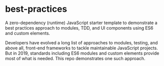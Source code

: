 # best-practices
A zero-dependency (runtime) JavaScript starter template to demonstrate a best practices approach to modules, TDD, and UI components using ES6 and custom elements.

Developers have evolved a long list of approaches to modules, testing, and above all, front-end frameworks to tackle maintainable JavaScript projects. But in 2019, standards including ES6 modules and custom elements provide most of what is needed. This repo demonstrates one such approach.


